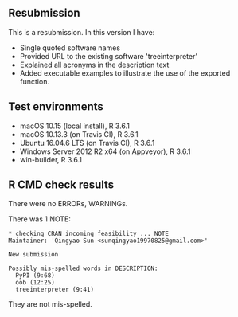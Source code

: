 ## Resubmission
This is a resubmission. In this version I have:

* Single quoted software names
* Provided URL to the existing software 'treeinterpreter'
* Explained all acronyms in the description text
* Added executable examples to illustrate the use of the exported function.

## Test environments
* macOS 10.15 (local install), R 3.6.1
* macOS 10.13.3 (on Travis CI), R 3.6.1
* Ubuntu 16.04.6 LTS (on Travis CI), R 3.6.1
* Windows Server 2012 R2 x64 (on Appveyor), R 3.6.1
* win-builder, R 3.6.1

## R CMD check results
There were no ERRORs, WARNINGs.

There was 1 NOTE:

    * checking CRAN incoming feasibility ... NOTE
    Maintainer: 'Qingyao Sun <sunqingyao19970825@gmail.com>'

    New submission

    Possibly mis-spelled words in DESCRIPTION:
      PyPI (9:68)
      oob (12:25)
      treeinterpreter (9:41)

They are not mis-spelled.
